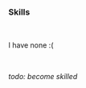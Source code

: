 <!-- no index -->

### Skills

<br>

I have none :(

<br>

*todo: become skilled*
<!-- LAST EDITED Wed Nov  8 14:36:37 2023 LAST EDITED-->